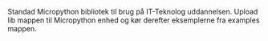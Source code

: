Standad Micropython bibliotek til brug på IT-Teknolog uddannelsen.
Upload lib mappen til Micropython enhed og kør derefter eksemplerne fra examples mappen.
